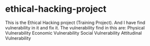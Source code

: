 # ethical-hacking-project
This is the Ethical Hacking project (Training Project). 
And I have find vulnerability in it and fix it.
The vulnerability find in this are:
Physical Vulnerability
Economic Vulnerability
Social Vulnerability
Attitudinal Vulnerability
